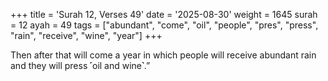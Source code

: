 +++
title = 'Surah 12, Verses 49'
date = '2025-08-30'
weight = 1645
surah = 12
ayah = 49
tags = ["abundant", "come", "oil", "people", "pres", "press", "rain", "receive", "wine", "year"]
+++

Then after that will come a year in which people will receive abundant rain and they will press ˹oil and wine˺.”